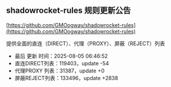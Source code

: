## shadowrocket-rules 规则更新公告

[https://github.com/GMOogway/shadowrocket-rules](https://github.com/GMOogway/shadowrocket-rules)

提供全面的直连（DIRECT）、代理（PROXY）、屏蔽（REJECT）列表
- 最后 更新 时间：2025-08-05 06:46:52
- 直连DIRECT列表：119403，update -54
- 代理PROXY 列表：31387，update +0
- 屏蔽REJECT列表：133496，update +2838